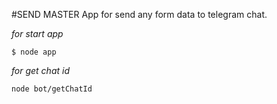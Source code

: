 #SEND MASTER
App for send any form data to telegram chat.

_for start app_
```angular2html
$ node app
```

_for get chat id_
```
node bot/getChatId
```